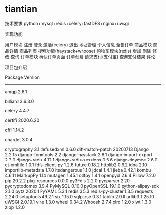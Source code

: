 # tiantian
技术要求
python+mysql+redis+celery+fastDFS+nginx+uwsgi

实现功能

用户模块
    注册
    登录
    激活(celery)
    退出
    地址管理
    个人信息
    全部订单
商品模块
    商品详情
    商品列表
    搜索功能(haystack+whoose)
购物车模块(redis)
    增加
    删除
    修改
    查询
订单模块
    确认订单页面
    订单创建
    请求支付(支付宝)
    查询支付结果
评论

项目包介绍

Package               Version
--------------------- ---------
amqp                  2.6.1

billiard              3.6.3.0

celery                4.4.7

certifi               2020.6.20

cffi                  1.14.2

chardet               3.0.4

cryptography          3.1
defusedxml            0.6.0
diff-match-patch      20200713
Django                2.2.15
django-formtools      2.2
django-haystack       2.8.1
django-import-export  2.3.0
django-redis          4.12.1
django-redis-sessions 0.5.6
django-tinymce        2.6.0
et-xmlfile            1.0.1
fdfs-client-py        1.2.6
future                0.18.2
httplib2              0.9.2
idna                  2.10
importlib-metadata    1.7.0
itsdangerous          1.1.0
jdcal                 1.4.1
jieba                 0.42.1
kombu                 4.6.11
MarkupPy              1.14
mutagen               1.45.1
odfpy                 1.4.1
openpyxl              2.6.4
Pillow                7.2.0
pip                   20.2.2
pkg-resources         0.0.0
py3Fdfs               2.2.0
pycparser             2.20
pycryptodomex         3.9.4
PyMySQL               0.10.0
pyOpenSSL             19.1.0
python-alipay-sdk     2.1.0
pytz                  2020.1
PyYAML                5.3.1
redis                 3.5.3
redis-py-cluster      1.3.5
requests              2.24.0
setuptools            49.2.1
six                   1.15.0
sqlparse              0.3.1
tablib                2.0.0
urllib3               1.25.10
uWSGI                 2.0.19.1
vine                  1.3.0
wheel                 0.34.2
Whoosh                2.7.4
xlrd                  1.2.0
xlwt                  1.3.0
zipp                  1.2.0

